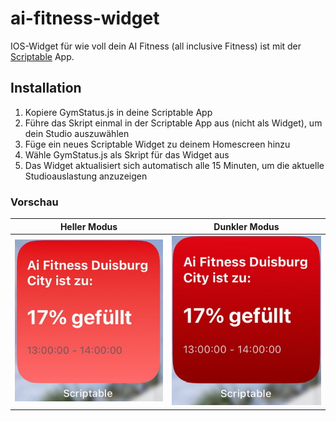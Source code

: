 # ai-fitness-widget
IOS-Widget für wie voll dein AI Fitness (all inclusive Fitness) ist mit der [Scriptable](https://scriptable.app/) App.

## Installation

1. Kopiere GymStatus.js in deine Scriptable App
2. Führe das Skript einmal in der Scriptable App aus (nicht als Widget), um dein Studio auszuwählen
3. Füge ein neues Scriptable Widget zu deinem Homescreen hinzu
4. Wähle GymStatus.js als Skript für das Widget aus
5. Das Widget aktualisiert sich automatisch alle 15 Minuten, um die aktuelle Studioauslastung anzuzeigen

### Vorschau
| Heller Modus | Dunkler Modus |
|--------------|---------------|
| ![Widget Vorschau Hell](.github/images/preview-light.jpeg) | ![Widget Vorschau Dunkel](.github/images/preview-dark.jpeg) |

